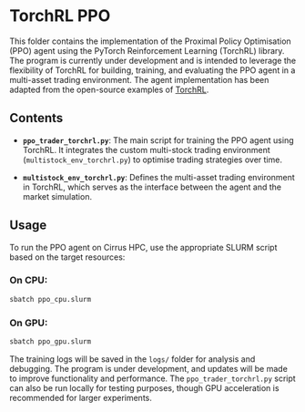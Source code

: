 # TorchRL PPO

This folder contains the implementation of the Proximal Policy Optimisation (PPO) agent using the PyTorch Reinforcement Learning (TorchRL) library. The program is currently under development and is intended to leverage the flexibility of TorchRL for building, training, and evaluating the PPO agent in a multi-asset trading environment. The agent implementation has been adapted from the open-source examples of [TorchRL](https://github.com/pytorch/rl).

## Contents

- **`ppo_trader_torchrl.py`**: The main script for training the PPO agent using TorchRL. It integrates the custom multi-stock trading environment (`multistock_env_torchrl.py`) to optimise trading strategies over time.
  
- **`multistock_env_torchrl.py`**: Defines the multi-asset trading environment in TorchRL, which serves as the interface between the agent and the market simulation.

## Usage

To run the PPO agent on Cirrus HPC, use the appropriate SLURM script based on the target resources:

### On CPU:
```bash
sbatch ppo_cpu.slurm
```
### On GPU:
```bash
sbatch ppo_gpu.slurm
```

The training logs will be saved in the `logs/` folder for analysis and debugging. The program is under development, and updates will be made to improve functionality and performance. The `ppo_trader_torchrl.py` script can also be run locally for testing purposes, though GPU acceleration is recommended for larger experiments.
